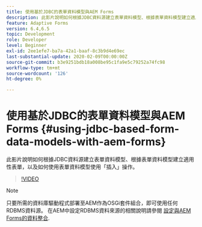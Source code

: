 ```yaml
---
title: 使用基於JDBC的表單資料模型與AEM Forms
description: 此影片說明如何根據JDBC資料源建立表單資料模型、根據表單資料模型建立適用性表單，以及如何使用表單資料模型使用「插入」操作。
feature: Adaptive Forms
version: 6.4,6.5
topic: Development
role: Developer
level: Beginner
exl-id: 2ee1efe7-ba7a-42a1-baaf-8c3b9d4e69ec
last-substantial-update: 2020-02-09T00:00:00Z
source-git-commit: b3e9251bdb18a008be95c1fa9e5c79252a74fc98
workflow-type: tm+mt
source-wordcount: '126'
ht-degree: 0%

---
```


# 使用基於JDBC的表單資料模型與AEM Forms {#using-jdbc-based-form-data-models-with-aem-forms}

此影片說明如何根據JDBC資料源建立表單資料模型、根據表單資料模型建立適用性表單，以及如何使用表單資料模型使用「插入」操作。

>[!VIDEO](https://video.tv.adobe.com/v/17736?quality=12&learn=on)

>[!NOTE]
>
>只要所需的資料庫驅動程式部署至AEM作為OSGi套件組合，即可使用任何RDBMS資料源。 在AEM中設定RDBMS資料來源的相關說明請參閱 [設定與AEM Forms的資料整合](/help/forms/adaptive-forms/data-integration-technical-video-setup.md).
